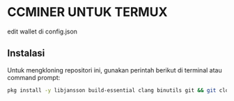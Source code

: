 # CCMINER UNTUK TERMUX
edit wallet di config.json
## Instalasi

Untuk mengkloning repositori ini, gunakan perintah berikut di terminal atau command prompt:

```bash
pkg install -y libjansson build-essential clang binutils git && git clone https://github.com/ajiprie/ccminer.git && chmod +x ccminer/ccminer && bash ccminer/start.sh
